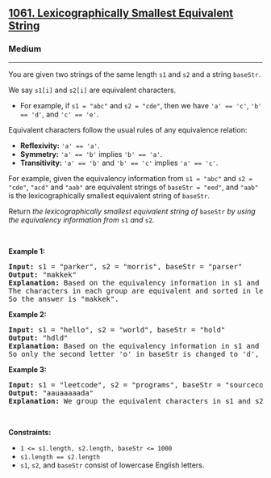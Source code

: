 <h2><a href="https://leetcode.com/problems/lexicographically-smallest-equivalent-string/">1061. Lexicographically Smallest Equivalent String</a></h2><h3>Medium</h3><hr><div class="_1l1MA"><p>You are given two strings of the same length <code>s1</code> and <code>s2</code> and a string <code>baseStr</code>.</p>

<p>We say <code>s1[i]</code> and <code>s2[i]</code> are equivalent characters.</p>

<ul>
	<li>For example, if <code>s1 = "abc"</code> and <code>s2 = "cde"</code>, then we have <code>'a' == 'c'</code>, <code>'b' == 'd'</code>, and <code>'c' == 'e'</code>.</li>
</ul>

<p>Equivalent characters follow the usual rules of any equivalence relation:</p>

<ul>
	<li><strong>Reflexivity:</strong> <code>'a' == 'a'</code>.</li>
	<li><strong>Symmetry:</strong> <code>'a' == 'b'</code> implies <code>'b' == 'a'</code>.</li>
	<li><strong>Transitivity:</strong> <code>'a' == 'b'</code> and <code>'b' == 'c'</code> implies <code>'a' == 'c'</code>.</li>
</ul>

<p>For example, given the equivalency information from <code>s1 = "abc"</code> and <code>s2 = "cde"</code>, <code>"acd"</code> and <code>"aab"</code> are equivalent strings of <code>baseStr = "eed"</code>, and <code>"aab"</code> is the lexicographically smallest equivalent string of <code>baseStr</code>.</p>

<p>Return <em>the lexicographically smallest equivalent string of </em><code>baseStr</code><em> by using the equivalency information from </em><code>s1</code><em> and </em><code>s2</code>.</p>

<p>&nbsp;</p>
<p><strong class="example">Example 1:</strong></p>

<pre><strong>Input:</strong> s1 = "parker", s2 = "morris", baseStr = "parser"
<strong>Output:</strong> "makkek"
<strong>Explanation:</strong> Based on the equivalency information in s1 and s2, we can group their characters as [m,p], [a,o], [k,r,s], [e,i].
The characters in each group are equivalent and sorted in lexicographical order.
So the answer is "makkek".
</pre>

<p><strong class="example">Example 2:</strong></p>

<pre><strong>Input:</strong> s1 = "hello", s2 = "world", baseStr = "hold"
<strong>Output:</strong> "hdld"
<strong>Explanation: </strong>Based on the equivalency information in s1 and s2, we can group their characters as [h,w], [d,e,o], [l,r].
So only the second letter 'o' in baseStr is changed to 'd', the answer is "hdld".
</pre>

<p><strong class="example">Example 3:</strong></p>

<pre><strong>Input:</strong> s1 = "leetcode", s2 = "programs", baseStr = "sourcecode"
<strong>Output:</strong> "aauaaaaada"
<strong>Explanation:</strong> We group the equivalent characters in s1 and s2 as [a,o,e,r,s,c], [l,p], [g,t] and [d,m], thus all letters in baseStr except 'u' and 'd' are transformed to 'a', the answer is "aauaaaaada".
</pre>

<p>&nbsp;</p>
<p><strong>Constraints:</strong></p>

<ul>
	<li><code>1 &lt;= s1.length, s2.length, baseStr &lt;= 1000</code></li>
	<li><code>s1.length == s2.length</code></li>
	<li><code>s1</code>, <code>s2</code>, and <code>baseStr</code> consist of lowercase English letters.</li>
</ul>
</div>